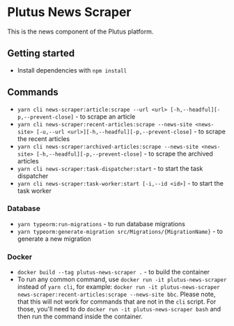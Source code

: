 # Plutus News Scraper

This is the news component of the Plutus platform.

## Getting started

- Install dependencies with `npm install`

## Commands

- `yarn cli news-scraper:article:scrape --url <url> [-h,--headful][-p,--prevent-close]` - to scrape an article
- `yarn cli news-scraper:recent-articles:scrape --news-site <news-site> [-u,--url <url>][-h,--headful][-p,--prevent-close]` - to scrape the recent articles
- `yarn cli news-scraper:archived-articles:scrape --news-site <news-site> [-h,--headful][-p,--prevent-close]` - to scrape the archived articles
- `yarn cli news-scraper:task-dispatcher:start` - to start the task dispatcher
- `yarn cli news-scraper:task-worker:start [-i,--id <id>]` - to start the task worker

### Database

- `yarn typeorm:run-migrations` - to run database migrations
- `yarn typeorm:generate-migration src/Migrations/{MigrationName}` - to generate a new migration

### Docker

- `docker build --tag plutus-news-scraper .` - to build the container
- To run any common command, use `docker run -it plutus-news-scraper` instead of `yarn cli`, for example: `docker run -it plutus-news-scraper news-scraper:recent-articles:scrape --news-site bbc`. Please note, that this will not work for commands that are not in the `cli` script. For those, you'll need to do `docker run -it plutus-news-scraper bash` and then run the command inside the container.
